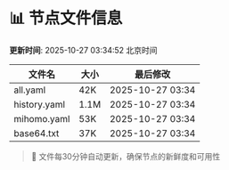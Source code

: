 # 📊 节点文件信息

**更新时间**: 2025-10-27 03:34:52 北京时间

| 文件名 | 大小 | 最后修改 |
|--------|------|----------|
| all.yaml | 42K | 2025-10-27 03:34 |
| history.yaml | 1.1M | 2025-10-27 03:34 |
| mihomo.yaml | 53K | 2025-10-27 03:34 |
| base64.txt | 37K | 2025-10-27 03:34 |

> 🔄 文件每30分钟自动更新，确保节点的新鲜度和可用性
